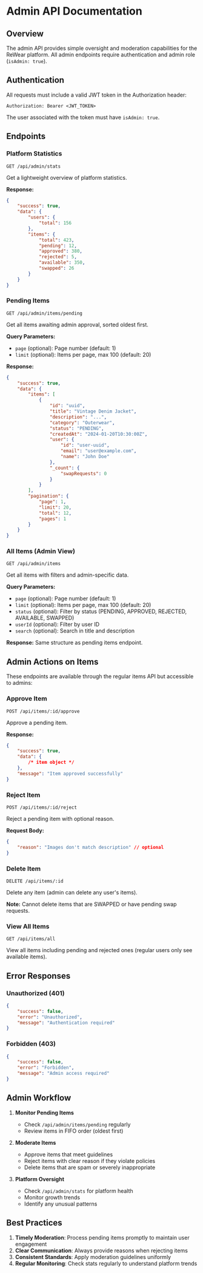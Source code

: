 # Admin API Documentation

## Overview

The admin API provides simple oversight and moderation capabilities for the ReWear platform. All admin endpoints require authentication and admin role (`isAdmin: true`).

## Authentication

All requests must include a valid JWT token in the Authorization header:

```
Authorization: Bearer <JWT_TOKEN>
```

The user associated with the token must have `isAdmin: true`.

## Endpoints

### Platform Statistics

```
GET /api/admin/stats
```

Get a lightweight overview of platform statistics.

**Response:**

```json
{
	"success": true,
	"data": {
		"users": {
			"total": 156
		},
		"items": {
			"total": 423,
			"pending": 12,
			"approved": 380,
			"rejected": 5,
			"available": 350,
			"swapped": 26
		}
	}
}
```

### Pending Items

```
GET /api/admin/items/pending
```

Get all items awaiting admin approval, sorted oldest first.

**Query Parameters:**

- `page` (optional): Page number (default: 1)
- `limit` (optional): Items per page, max 100 (default: 20)

**Response:**

```json
{
	"success": true,
	"data": {
		"items": [
			{
				"id": "uuid",
				"title": "Vintage Denim Jacket",
				"description": "...",
				"category": "Outerwear",
				"status": "PENDING",
				"createdAt": "2024-01-20T10:30:00Z",
				"user": {
					"id": "user-uuid",
					"email": "user@example.com",
					"name": "John Doe"
				},
				"_count": {
					"swapRequests": 0
				}
			}
		],
		"pagination": {
			"page": 1,
			"limit": 20,
			"total": 12,
			"pages": 1
		}
	}
}
```

### All Items (Admin View)

```
GET /api/admin/items
```

Get all items with filters and admin-specific data.

**Query Parameters:**

- `page` (optional): Page number (default: 1)
- `limit` (optional): Items per page, max 100 (default: 20)
- `status` (optional): Filter by status (PENDING, APPROVED, REJECTED, AVAILABLE, SWAPPED)
- `userId` (optional): Filter by user ID
- `search` (optional): Search in title and description

**Response:** Same structure as pending items endpoint.

## Admin Actions on Items

These endpoints are available through the regular items API but accessible to admins:

### Approve Item

```
POST /api/items/:id/approve
```

Approve a pending item.

**Response:**

```json
{
	"success": true,
	"data": {
		/* item object */
	},
	"message": "Item approved successfully"
}
```

### Reject Item

```
POST /api/items/:id/reject
```

Reject a pending item with optional reason.

**Request Body:**

```json
{
	"reason": "Images don't match description" // optional
}
```

### Delete Item

```
DELETE /api/items/:id
```

Delete any item (admin can delete any user's items).

**Note:** Cannot delete items that are SWAPPED or have pending swap requests.

### View All Items

```
GET /api/items/all
```

View all items including pending and rejected ones (regular users only see available items).

## Error Responses

### Unauthorized (401)

```json
{
	"success": false,
	"error": "Unauthorized",
	"message": "Authentication required"
}
```

### Forbidden (403)

```json
{
	"success": false,
	"error": "Forbidden",
	"message": "Admin access required"
}
```

## Admin Workflow

1. **Monitor Pending Items**
   - Check `/api/admin/items/pending` regularly
   - Review items in FIFO order (oldest first)

2. **Moderate Items**
   - Approve items that meet guidelines
   - Reject items with clear reason if they violate policies
   - Delete items that are spam or severely inappropriate

3. **Platform Oversight**
   - Check `/api/admin/stats` for platform health
   - Monitor growth trends
   - Identify any unusual patterns

## Best Practices

1. **Timely Moderation**: Process pending items promptly to maintain user engagement
2. **Clear Communication**: Always provide reasons when rejecting items
3. **Consistent Standards**: Apply moderation guidelines uniformly
4. **Regular Monitoring**: Check stats regularly to understand platform trends
